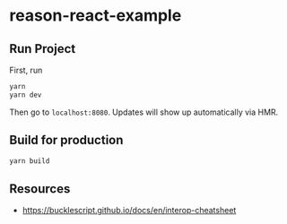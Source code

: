# reason-react-example

## Run Project

First, run

```sh
yarn 
yarn dev
```

Then go to `localhost:8080`. Updates will show up automatically via HMR.

## Build for production

```sh
yarn build
```

## Resources

* https://bucklescript.github.io/docs/en/interop-cheatsheet

